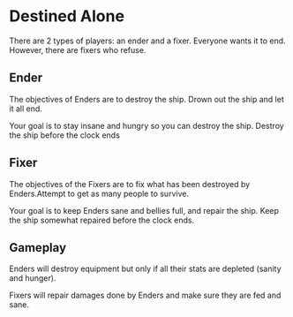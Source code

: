 # Destined Alone
There are 2 types of players: an ender and a fixer.
Everyone wants it to end. However, there are fixers who refuse.

## Ender
The objectives of Enders are to destroy the ship. Drown out the ship and let it all end.

Your goal is to stay insane and hungry so you can destroy the ship. Destroy the ship before the clock ends

## Fixer
The objectives of the Fixers are to fix what has been destroyed by Enders.Attempt to get as many people to survive.

Your goal is to keep Enders sane and bellies full, and repair the ship. Keep the ship somewhat repaired before the clock ends.

## Gameplay
Enders will destroy equipment but only if all their stats are depleted (sanity and hunger).

Fixers will repair damages done by Enders and make sure they are fed and sane.